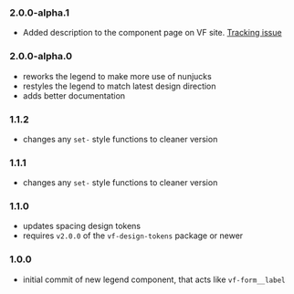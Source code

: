 ### 2.0.0-alpha.1

* Added description to the component page on VF site. [Tracking issue](https://github.com/visual-framework/vf-core/issues/1885)

### 2.0.0-alpha.0

* reworks the legend to make more use of nunjucks
* restyles the legend to match latest design direction
* adds better documentation

### 1.1.2

* changes any `set-` style functions to cleaner version

### 1.1.1

* changes any `set-` style functions to cleaner version

### 1.1.0

* updates spacing design tokens
* requires `v2.0.0` of the `vf-design-tokens` package or newer

### 1.0.0

* initial commit of new legend component, that acts like `vf-form__label`
